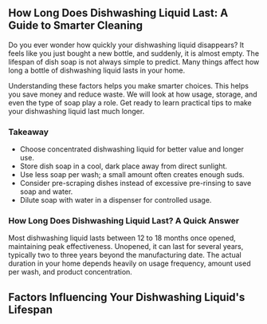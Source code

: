 
## How Long Does Dishwashing Liquid Last: A Guide to Smarter Cleaning

Do you ever wonder how quickly your dishwashing liquid disappears? It feels like you just bought a new bottle, and suddenly, it is almost empty. The lifespan of dish soap is not always simple to predict. Many things affect how long a bottle of dishwashing liquid lasts in your home.

Understanding these factors helps you make smarter choices. This helps you save money and reduce waste. We will look at how usage, storage, and even the type of soap play a role. Get ready to learn practical tips to make your dishwashing liquid last much longer.

### Takeaway

*   Choose concentrated dishwashing liquid for better value and longer use.
*   Store dish soap in a cool, dark place away from direct sunlight.
*   Use less soap per wash; a small amount often creates enough suds.
*   Consider pre-scraping dishes instead of excessive pre-rinsing to save soap and water.
*   Dilute soap with water in a dispenser for controlled usage.

### How Long Does Dishwashing Liquid Last? A Quick Answer

Most dishwashing liquid lasts between 12 to 18 months once opened, maintaining peak effectiveness. Unopened, it can last for several years, typically two to three years beyond the manufacturing date. The actual duration in your home depends heavily on usage frequency, amount used per wash, and product concentration.

## Factors Influencing Your Dishwashing Liquid's Lifespan
